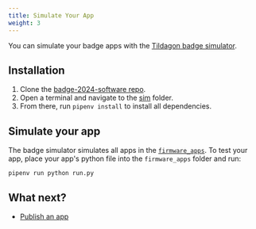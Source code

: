 ```yaml
---
title: Simulate Your App
weight: 3
---
```


You can simulate your badge apps with the [Tildagon badge simulator](https://github.com/emfcamp/badge-2024-software/tree/main/sim).

## Installation

1. Clone the [badge-2024-software repo](https://github.com/emfcamp/badge-2024-software/tree/main/).
2. Open a terminal and navigate to the [sim](https://github.com/emfcamp/badge-2024-software/tree/main/sim) folder.
3. From there, run `pipenv install` to install all dependencies.

## Simulate your app

The badge simulator simulates all apps in the [`firmware_apps`](https://github.com/emfcamp/badge-2024-software/tree/main/modules/firmware_apps). To test your app, place your app's python file into the `firmware_apps` folder and run:

```
pipenv run python run.py
```

## What next?

<div class="grid cards" markdown>

- [Publish an app](/tildagonos-apps/publish/)

</div>